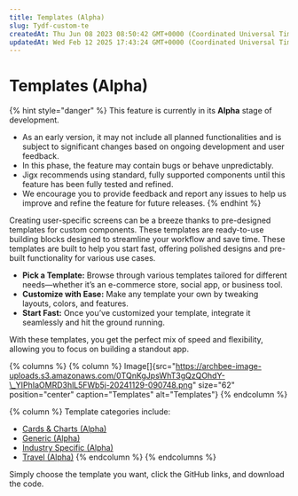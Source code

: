 ```yaml
---
title: Templates (Alpha)
slug: Tydf-custom-te
createdAt: Thu Jun 08 2023 08:50:42 GMT+0000 (Coordinated Universal Time)
updatedAt: Wed Feb 12 2025 17:43:24 GMT+0000 (Coordinated Universal Time)
---
```


# Templates (Alpha)

{% hint style="danger" %}
This feature is currently in its **Alpha** stage of development.

* As an early version, it may not include all planned functionalities and is subject to significant changes based on ongoing development and user feedback.
* In this phase, the feature may contain bugs or behave unpredictably.
* Jigx recommends using standard, fully supported components until this feature has been fully tested and refined.
* We encourage you to provide feedback and report any issues to help us improve and refine the feature for future releases.
{% endhint %}

Creating user-specific screens can be a breeze thanks to pre-designed templates for custom components. These templates are ready-to-use building blocks designed to streamline your workflow and save time. These templates are built to help you start fast, offering polished designs and pre-built functionality for various use cases.

* **Pick a Template:** Browse through various templates tailored for different needs—whether it’s an e-commerce store, social app, or business tool.
* **Customize with Ease:** Make any template your own by tweaking layouts, colors, and features.
* **Start Fast:** Once you’ve customized your template, integrate it seamlessly and hit the ground running.

With these templates, you get the perfect mix of speed and flexibility, allowing you to focus on building a standout app.

{% columns %}
{% column %}
Image\[]{src="https://archbee-image-uploads.s3.amazonaws.com/0TQnKgJpsWhT3gQzQOhdY-\_YIPhIaOMRD3hlL5FWb5j-20241129-090748.png" size="62" position="center" caption="Templates" alt="Templates"}&#x20;
{% endcolumn %}

{% column %}
Template categories include:

* [Cards & Charts (Alpha)](<Templates _Alpha_/Cards _ Charts _Alpha_.md>)
* [Generic (Alpha)](broken-reference)
* [Industry Specific (Alpha)](broken-reference)
* [Travel (Alpha)](<Templates _Alpha_/Travel _Alpha_.md>)
{% endcolumn %}
{% endcolumns %}

Simply choose the template you want, click the GitHub links, and download the code.
